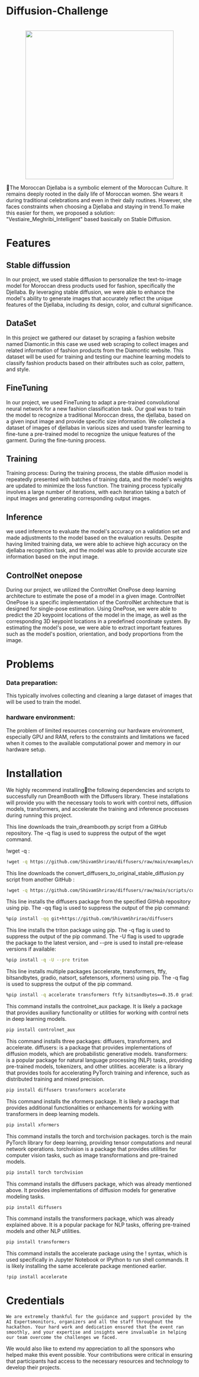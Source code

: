 # Diffusion-Challenge
<p align="center">
    <br>
    <img src="./docs/source/en/imgs/diffusers_library.jpg" width="400"/>
    <br>
<p>


🤗The Moroccan Djellaba is a symbolic element of the Moroccan Culture. It remains deeply rooted in the daily life of Moroccan women. She wears it during traditional celebrations and even in their daily routines. However, she faces constraints when choosing a Djellaba and staying in trend.To make this easier for them, we proposed a solution: "Vestiaire_Meghribi_Intelligent" based basically on Stable Diffusion.
# Features

## Stable diffussion
In our project, we used stable diffusion to personalize the text-to-image model for Moroccan dress products used for fashion, specifically the Djellaba. By leveraging stable diffusion, we were able to enhance the model's ability to generate images that accurately reflect the unique features of the Djellaba, including its design, color, and cultural significance.
## DataSet
In this project  we gathered our dataset by scraping a fashion website named Diamontic.in this case we used web scraping to collect images and related information of fashion products from the Diamontic website. This dataset will be used for training and testing our machine learning models to classify fashion products based on their attributes such as color, pattern, and style.
## FineTuning
In our project, we used FineTuning to adapt a pre-trained convolutional neural network for a new fashion classification task. Our goal was to train the model to recognize a traditional Moroccan dress, the djellaba, based on a given input image and provide specific size information. We collected a dataset of images of djellabas in various sizes and used transfer learning to fine-tune a pre-trained model to recognize the unique features of the garment. During the fine-tuning process.
## Training
Training process: During the training process, the stable diffusion model is repeatedly presented with batches of training data, and the model's weights are updated to minimize the loss function. The training process typically involves a large number of iterations, with each iteration taking a batch of input images and generating corresponding output images.
## Inference
we used inference to evaluate the model's accuracy on a validation set and made adjustments to the model based on the evaluation results. Despite having limited training data, we were able to achieve high accuracy on the djellaba recognition task, and the model was able to provide accurate size information based on the input image.
## ControlNet onepose
During our project, we utilized the ControlNet OnePose deep learning architecture to estimate the pose of a model in a given image. ControlNet OnePose is a specific implementation of the ControlNet architecture that is designed for single-pose estimation. Using OnePose, we were able to predict the 2D keypoint locations of the model in the image, as well as the corresponding 3D keypoint locations in a predefined coordinate system. By estimating the model's pose, we were able to extract important features such as the model's position, orientation, and body proportions from the image.
# Problems
### Data preparation:
This typically involves collecting and cleaning a large dataset of images that will be used to train the model.
### hardware environment:
The problem of limited resources concerning our hardware environment, especially GPU and RAM, refers to the constraints and limitations we faced when it comes to the available computational power and memory in our hardware setup.
# Installation
We highly recommend installing🤗the following dependencies and scripts to successfully run DreamBooth with the Diffusers library. These installations will provide you with the necessary tools to work with control nets, diffusion models, transformers, and accelerate the training and inference processes during running this project.

 This line downloads the train_dreambooth.py script from a GitHub repository. The -q flag is used to suppress the output of the wget command.

!wget -q :
    
```bash
!wget -q https://github.com/ShivamShrirao/diffusers/raw/main/examples/dreambooth/train_dreambooth.py
```
 This line downloads the convert_diffusers_to_original_stable_diffusion.py script from another GitHub :
 ```bash
!wget -q https://github.com/ShivamShrirao/diffusers/raw/main/scripts/convert_diffusers_to_original_stable_diffusion.py
```
 This line installs the diffusers package from the specified GitHub repository using pip. The -qq flag is used to suppress the output of the pip command:
  ```bash
  %pip install -qq git+https://github.com/ShivamShrirao/diffusers

```
 This line installs the triton package using pip. The -q flag is used to suppress the output of the pip command. The -U flag is used to upgrade the package to the latest version, and --pre is used to install pre-release versions if available:
 ```bash
%pip install -q -U --pre triton
```
This line installs multiple packages (accelerate, transformers, ftfy, bitsandbytes, gradio, natsort, safetensors, xformers) using pip. The -q flag is used to suppress the output of the pip command.
 ```bash
%pip install -q accelerate transformers ftfy bitsandbytes==0.35.0 gradio natsort safetensors xformers
```
This command installs the controlnet_aux package. It is likely a package that provides auxiliary functionality or utilities for working with control nets in deep learning models.
 ```bash
pip install controlnet_aux
```
This command installs three packages: diffusers, transformers, and accelerate.
diffusers: is a package that provides implementations of diffusion models, which are probabilistic generative models.
transformers: is a popular package for natural language processing (NLP) tasks, providing pre-trained models, tokenizers, and other utilities.
accelerate: is a library that provides tools for accelerating PyTorch training and inference, such as distributed training and mixed precision.
 ```bash
pip install diffusers transformers accelerate
```
This command installs the xformers package. It is likely a package that provides additional functionalities or enhancements for working with transformers in deep learning models.
 ```bash
pip install xformers
```
This command installs the torch and torchvision packages. torch is the main PyTorch library for deep learning, providing tensor computations and neural network operations. torchvision is a package that provides utilities for computer vision tasks, such as image transformations and pre-trained models.
 ```bash
pip install torch torchvision
```
This command installs the diffusers package, which was already mentioned above. It provides implementations of diffusion models for generative modeling tasks.
 ```bash
pip install diffusers
```
 This command installs the transformers package, which was already explained above. It is a popular package for NLP tasks, offering pre-trained models and other NLP utilities.
 ```bash
pip install transformers
```
This command installs the accelerate package using the ! syntax, which is used specifically in Jupyter Notebook or IPython to run shell commands. It is likely installing the same accelerate package mentioned earlier.
 ```bash
!pip install accelerate
```
# Credentials    
    We are extremely thankful for the guidance and support provided by the AI Expertsmonitors, organizers and all the staff throughout the hackathon. Your hard work and dedication ensured that the event ran smoothly, and your expertise and insights were invaluable in helping our team overcome the challenges we faced.

We would also like to extend my appreciation to all the sponsors who helped make this event possible. Your contributions were critical in ensuring that participants had access to the necessary resources and technology to develop their projects.




 


